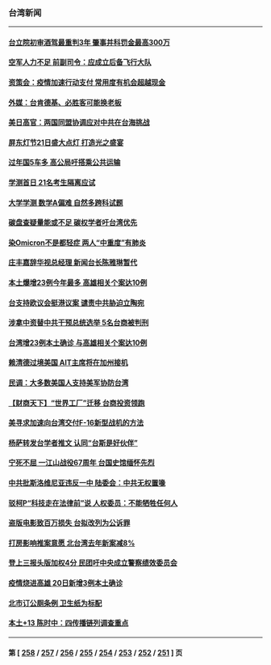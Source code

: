 ### 台湾新闻
---
#### [台立院初审酒驾最重判3年 肇事并科罚金最高300万](../../pages/ncid1349361/n13520409.md) 
#### [空军人力不足 前副司令：应成立后备飞行大队](../../pages/ncid1349361/n13520383.md) 
#### [资策会：疫情加速行动支付 常用度有机会超越现金](../../pages/ncid1349361/n13520283.md) 
#### [外媒：台肯德基、必胜客可能换老板](../../pages/ncid1349361/n13520254.md) 
#### [美日高官：两国同盟协调应对中共在台海挑战](../../pages/ncid1349361/n13520420.md) 
#### [屏东灯节21日盛大点灯 打造光之盛宴](../../pages/ncid1349361/n13520822.md) 
#### [过年国5车多 高公局吁搭乘公共运输](../../pages/ncid1349361/n13520644.md) 
#### [学测首日 21名考生隔离应试](../../pages/ncid1349361/n13520637.md) 
#### [大学学测 数学A偏难 自然多跨科试题](../../pages/ncid1349361/n13520634.md) 
#### [碳盘查疑量能或不足 碳权学者吁台湾优先](../../pages/ncid1349361/n13520632.md) 
#### [染Omicron不是都轻症 两人“中重度”有肺炎](../../pages/ncid1349361/n13520568.md) 
#### [庄丰嘉辞华视总经理 新闻台长陈雅琳暂代](../../pages/ncid1349361/n13520570.md) 
#### [本土爆增23例今年最多 高雄相关个案达10例](../../pages/ncid1349361/n13520574.md) 
#### [台支持欧议会挺港议案 谴责中共胁迫立陶宛](../../pages/ncid1349361/n13519957.md) 
#### [涉拿中资替中共干预总统选举 5名台商被判刑](../../pages/ncid1349361/n13520088.md) 
#### [台湾增23例本土确诊 与高雄相关个案达10例](../../pages/ncid1349361/n13519958.md) 
#### [赖清德过境美国 AIT主席将在加州接机](../../pages/ncid1349361/n13519684.md) 
#### [民调：大多数美国人支持美军协防台湾](../../pages/ncid1349361/n13519123.md) 
#### [【财商天下】“世界工厂”迁移 台商投资领跑](../../pages/ncid1349361/n13518984.md) 
#### [美寻求加速向台湾交付F-16新型战机的方法](../../pages/ncid1349361/n13518956.md) 
#### [杨萨转发台学者推文 认同“台斯是好伙伴”](../../pages/ncid1349361/n13518525.md) 
#### [宁死不屈 一江山战役67周年 台国史馆缅怀先烈](../../pages/ncid1349361/n13518338.md) 
#### [中共批斯洛维尼亚违反一中 陆委会：中共无权置喙](../../pages/ncid1349361/n13518172.md) 
#### [驳柯P“科技走在法律前”说 人权委员：不能牺牲任何人](../../pages/ncid1349361/n13518174.md) 
#### [盗版电影致百万损失 台拟改列为公诉罪](../../pages/ncid1349361/n13518271.md) 
#### [打房影响推案意愿 北台湾去年新案减8%](../../pages/ncid1349361/n13518088.md) 
#### [登上三报头版加权4分 民团吁中央成立警察绩效委员会](../../pages/ncid1349361/n13518178.md) 
#### [疫情烧进高雄 20日新增3例本土确诊](../../pages/ncid1349361/n13518085.md) 
#### [北市订公厕条例 卫生纸为标配](../../pages/ncid1349361/n13518094.md) 
#### [本土+13 陈时中：四传播链列调查重点](../../pages/ncid1349361/n13518091.md) 

---
#### 第 [ [258](./258.md) / [257](./257.md) / [256](./256.md) / [255](./255.md) / [254](./254.md) / [253](./253.md) / [252](./252.md) / [251](./251.md) ] 页

